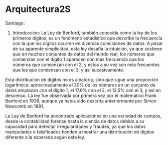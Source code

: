 # Arquitectura2S
Santiago:
1. Introduccion:
La Ley de Benford, también conocida como la ley de los primeros dígitos, es un fenómeno estadístico que describe la frecuencia con la que los dígitos ocurren en diversas colecciones de datos. A pesar de su aparente simplicidad, esta ley desafía la intuición, ya que sostiene que en muchos conjuntos de datos del mundo real, los números que comienzan con el dígito 1 aparecen con más frecuencia que los números que comienzan con el 2, y estos a su vez son más frecuentes que los que comienzan con el 3, y así sucesivamente. 

Esta distribución de dígitos no es aleatoria, sino que sigue una proporción logarítmica: aproximadamente el 30% de los números en un conjunto de datos empiezan con el dígito 1, el 17.6% con el 2, el 12.5% con el 3, y así en descenso. La ley fue observada por primera vez por el matemático Frank Benford en 1938, aunque ya había sido descrita anteriormente por Simon Newcomb en 1881. 

La Ley de Benford ha encontrado aplicaciones en una variedad de campos, desde la contabilidad forense hasta la ciencia de datos debido a su capacidad para detectar irregularidades y fraudes, ya que los datos manipulados o falsificados tienden a mostrar una distribución de dígitos diferente a la esperada según esta ley.